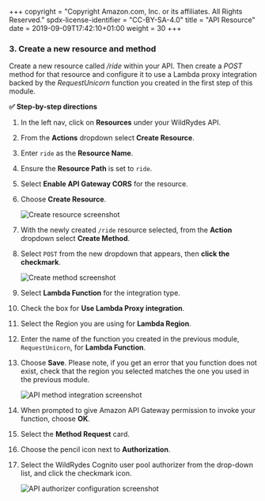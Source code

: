 +++
copyright = "Copyright Amazon.com, Inc. or its affiliates. All Rights Reserved."
spdx-license-identifier = "CC-BY-SA-4.0"
title = "API Resource"
date = 2019-09-09T17:42:10+01:00
weight = 30
+++

### 3. Create a new resource and method
Create a new resource called _/ride_ within your API. Then create a _POST_ method for that resource and configure it to use a Lambda proxy integration backed by the _RequestUnicorn_ function you created in the first step of this module.

**:white_check_mark: Step-by-step directions**

1. In the left nav, click on **Resources** under your WildRydes API.
1. From the **Actions** dropdown select **Create Resource**.
1. Enter `ride` as the **Resource Name**.
1. Ensure the **Resource Path** is set to `ride`.
1. Select **Enable API Gateway CORS** for the resource.
1. Choose **Create Resource**.

    ![Create resource screenshot](/images/create-resource.png)

1. With the newly created `/ride` resource selected, from the **Action** dropdown select **Create Method**.
1. Select `POST` from the new dropdown that appears, then **click the checkmark**.

    ![Create method screenshot](/images/create-method.png)
1. Select **Lambda Function** for the integration type.
1. Check the box for **Use Lambda Proxy integration**.
1. Select the Region you are using for **Lambda Region**.
1. Enter the name of the function you created in the previous module, `RequestUnicorn`, for **Lambda Function**.
1. Choose **Save**. Please note, if you get an error that you function does not exist, check that the region you selected matches the one you used in the previous module.

    ![API method integration screenshot](/images/api-integration-setup.png)

1. When prompted to give Amazon API Gateway permission to invoke your function, choose **OK**.
1. Select the **Method Request** card.
1. Choose the pencil icon next to **Authorization**.
1. Select the WildRydes Cognito user pool authorizer from the drop-down list, and click the checkmark icon.

    ![API authorizer configuration screenshot](/images/api-authorizer.png)
